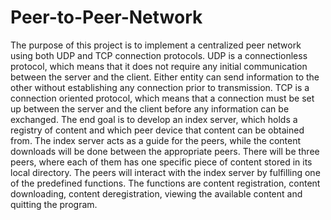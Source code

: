 # Peer-to-Peer-Network
The purpose of this project is to implement a centralized peer network using both UDP and TCP connection protocols. 
UDP is a connectionless protocol, which means that it does not require any initial communication between the server and the client. Either entity can send information to the other without establishing any connection prior to transmission. 
TCP is a connection oriented protocol, which means that a connection must be set up between the server and the client before any information can be exchanged. 
The end goal is to develop an index server, which holds a registry of content and which peer device that content can be obtained from. The index server acts as a guide for the peers, while the content downloads will be done between the appropriate peers. 
There will be three peers, where each of them has one specific piece of content stored in its local directory. The peers will interact with the index server by fulfilling one of the predefined functions. The functions are content registration, content downloading, content deregistration, viewing the available content and quitting the program. 

